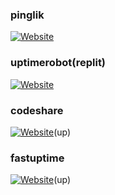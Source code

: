 ### pinglik
<a href="https://simple.pinglik.eu"><img alt="Website" src="https://img.shields.io/website?style=plastic&url=https%3A%2F%2Fpinglik.eu"></a>
### uptimerobot(replit)
<a href="https://uptimerobot.com"><img alt="Website" src="https://img.shields.io/website?url=https%3A%2F%2Fuptimerobot.com%2F"></a>
### codeshare
<a href="https://codeshare.xyz/uptime"><img alt="Website" src="https://img.shields.io/website?style=plastic&url=https%3A%2F%2Fcodeshare.xyz%2Fuptime"></a>(up)
### fastuptime
<a href="https://fastuptime.com/"><img alt="Website" src="https://img.shields.io/website?url=https%3A%2F%2Ffastuptime.com%2F"></a>(up)
